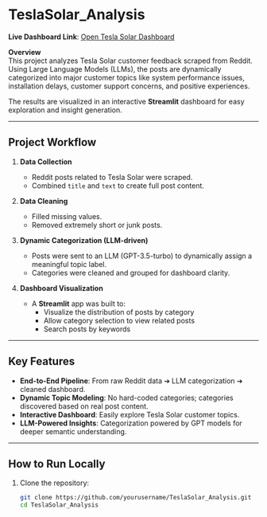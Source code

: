 # TeslaSolar_Analysis
**Live Dashboard Link**: [Open Tesla Solar Dashboard](https://teslasolar-analysis-bxc3fhtgupbrpwpxgtcmmv.streamlit.app/)

**Overview**  
This project analyzes Tesla Solar customer feedback scraped from Reddit.  
Using Large Language Models (LLMs), the posts are dynamically categorized into major customer topics like system performance issues, installation delays, customer support concerns, and positive experiences.

The results are visualized in an interactive **Streamlit** dashboard for easy exploration and insight generation.

---

## Project Workflow

1. **Data Collection**  
   - Reddit posts related to Tesla Solar were scraped.
   - Combined `title` and `text` to create full post content.

2. **Data Cleaning**  
   - Filled missing values.
   - Removed extremely short or junk posts.

3. **Dynamic Categorization (LLM-driven)**  
   - Posts were sent to an LLM (GPT-3.5-turbo) to dynamically assign a meaningful topic label.
   - Categories were cleaned and grouped for dashboard clarity.

4. **Dashboard Visualization**  
   - A **Streamlit** app was built to:
     - Visualize the distribution of posts by category
     - Allow category selection to view related posts
     - Search posts by keywords

---

## Key Features

- **End-to-End Pipeline**: From raw Reddit data ➔ LLM categorization ➔ cleaned dashboard.
- **Dynamic Topic Modeling**: No hard-coded categories; categories discovered based on real post content.
- **Interactive Dashboard**: Easily explore Tesla Solar customer topics.
- **LLM-Powered Insights**: Categorization powered by GPT models for deeper semantic understanding.

---

## How to Run Locally

1. Clone the repository:
   ```bash
   git clone https://github.com/yourusername/TeslaSolar_Analysis.git
   cd TeslaSolar_Analysis
